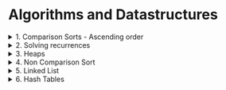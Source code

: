 # Algorithms and Datastructures
<details>
<summary>1. Comparison Sorts - Ascending order</summary>
<br>
  
[Bubble Sort][1]
  
[1]: https://github.com/NavSanya/Algorithms/tree/main/1.%20Comparison%20Sorts/BubbleSort
Three files:-
```
C++ Program -> BubbleSort.cpp
Java Program -> BubbleSort.java
Python Program -> BubbleSort.py
```

[Selection Sort][2]
  
[2]: https://github.com/NavSanya/Algorithms_DataStructures/tree/main/1_ComparisonSorts/SelectionSort
  
Three files:-
```
C++ Program -> SelectionSort.cpp
Java Program -> SelectionSort.java
Python Program -> SelectionSort.py
```

[Insertion Sort][3]
  
[3]: https://github.com/NavSanya/Algorithms_DataStructures/tree/main/1_ComparisonSorts/InsertionSort
  
Three files:-
```
C++ Program -> InsertionSort.cpp
Java Program -> InsertionSort.java
Python Program -> InsertionSort.py
```
[Merge Sort][4]
 
[4]: https://github.com/NavSanya/Algorithms_DataStructures/tree/main/1_ComparisonSorts/Merge%20Sort

Three files:-
```
C++ Program -> MergeSort.cpp
Java Program -> MergeSort.java
Python Program -> MergeSort.py
```

[Quick Sort][5]
  
[5]: https://github.com/NavSanya/Algorithms_DataStructures/tree/main/1_ComparisonSorts/Quick%20Sort
  
Three files:-
```
C++ Program -> QuickSort.cpp
Java Program -> QuickSort.java
Python Program -> QuickSort.py
```

</details>
<details>
<summary>2. Solving recurrences</summary>

  ```
  Iteration Method
  ```

  ```
  Master Method
  ```

  ```
  Substitution Method
  ```

  ```
  Recursive Tree Method
  ```
 
</details>
 
 <details>
<summary>3. Heaps</summary>

  [MaxHeaps in C++][6]
  
  [6]: https://github.com/NavSanya/Algorithms_DataStructures/tree/main/4_Heaps/MaxHeapsC%2B%2B 

  [MaxHeaps in Java][7]
  
  [7]: https://github.com/NavSanya/Algorithms_DataStructures/tree/main/4_Heaps/MaxHeapsJava
  
  [MaxHeaps in Python][8]
  
  [8]: https://github.com/NavSanya/Algorithms_DataStructures/tree/main/4_Heaps/MaxHeapsPython
  
 </details>

<details>
<summary>4. Non Comparison Sort</summary>

  [Counting Sort][9]
  
  [9]: https://github.com/NavSanya/Algorithms_DataStructures/tree/main/3_Non-ComparisonSorts/Counting%20Sort
  
  ```
    * C++
    * Java
    * Python
  ```
  
  [Radix Sort][10]
  
  [10]: https://github.com/NavSanya/Algorithms_DataStructures/tree/main/3_Non-ComparisonSorts/Radix%20Sort
  
  ```  
    * C++
    * Java
    * Python
  ```
 </details>

<details>
<summary>5. Linked List</summary>

  [Single Linked List][11]
  
  [11]: https://github.com/NavSanya/Algorithms_DataStructures/tree/main/5_LinkedList/SIngle%20Linked%20List
  
  ```  
    * C++
    * Java
    * Python
  ```

  Double Linked List
  
  ```  
    * C++
    * Java
    * Python
  ```

  Circular Linked List
  
  ```
    * C++
    * Java
    * Python
  ```
 
</details>
<details>
<summary>6. Hash Tables</summary>

```
stuff
```
 
</details>
